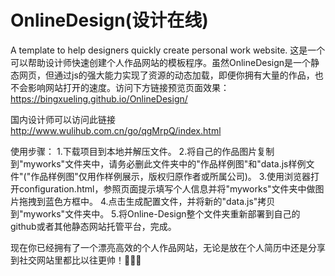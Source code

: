 # OnlineDesign(设计在线)
A template to help designers quickly create personal work website.
这是一个可以帮助设计师快速创建个人作品网站的模板程序。虽然OnlineDesign是一个静态网页，但通过js的强大能力实现了资源的动态加载，即便你拥有大量的作品，也不会影响网站打开的速度。访问下方链接预览页面效果：
https://bingxueling.github.io/OnlineDesign/

国内设计师可以访问此链接
http://www.wulihub.com.cn/go/qgMrpQ/index.html

使用步骤：
1.下载项目到本地并解压文件。
2.将自己的作品图片复制到"myworks"文件夹中，请务必删此文件夹中的"作品样例图"和"data.js样例文件"("作品样例图"仅用作样例展示，版权归原作者或所属公司)。
3.使用浏览器打开configuration.html，参照页面提示填写个人信息并将"myworks"文件夹中做图片拖拽到蓝色方框中。
4.点击生成配置文件，并将新的"data.js"拷贝到"myworks"文件夹中。
5.将Online-Design整个文件夹重新部署到自己的github或者其他静态网站托管平台，完成。

现在你已经拥有了一个漂亮高效的个人作品网站，无论是放在个人简历中还是分享到社交网站里都比以往更帅！👏👏👏

